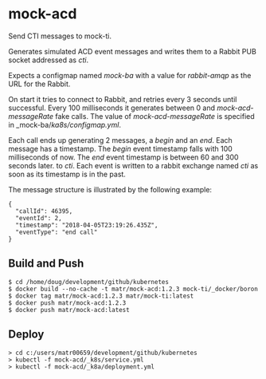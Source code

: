 # mock-acd
Send CTI messages to mock-ti.

Generates simulated ACD event messages and writes them to a Rabbit PUB socket addressed as  _cti_.

Expects a configmap named _mock-ba_ with a value for _rabbit-amqp_ as the URL for the Rabbit.

On start it tries to connect to Rabbit, and retries every 3 seconds until successful.
Every 100 milliseconds it generates between 0 and _mock-acd-messageRate_ fake calls.
The value of _mock-acd-messageRate_ is specified in _mock-ba/_ka8s/configmap.yml_.

Each call ends up generating 2 messages, a _begin_ and an _end_.
Each message has a timestamp.
The _begin_ event timestamp falls with 100 milliseconds of now.
The _end_ event timestamp is between 60 and 300 seconds later.
to _cti_.
Each event is written to a rabbit exchange named _cti_ as soon as its timestamp is in the past.

The message structure is illustrated by the following example:
```
{
  "callId": 46395,
  "eventId": 2,
  "timestamp": "2018-04-05T23:19:26.435Z",
  "eventType": "end call"
}
```

## Build and Push
```
$ cd /home/doug/development/github/kubernetes
$ docker build --no-cache -t matr/mock-acd:1.2.3 mock-ti/_docker/boron
$ docker tag matr/mock-acd:1.2.3 matr/mock-ti:latest
$ docker push matr/mock-acd:1.2.3
$ docker push matr/mock-acd:latest
```

## Deploy
```
> cd c:/users/matr00659/development/github/kubernetes
> kubectl -f mock-acd/_k8s/service.yml
> kubectl -f mock-acd/_k8a/deployment.yml
```
